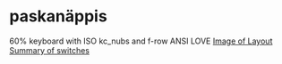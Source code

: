 # paskanäppis
60% keyboard with ISO kc_nubs and f-row
ANSI LOVE
[Image of Layout](/KLE/nullenpaskan%C3%A4ppis.png?raw=true)
[Summary of switches](KLE/switches_summaru.JPG?raw=true)
